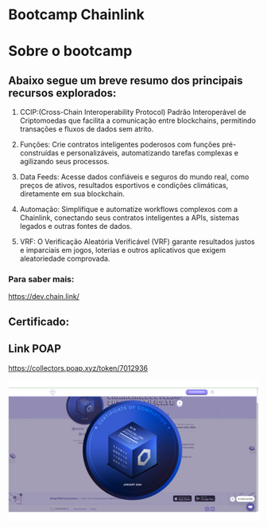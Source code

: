 # Bootcamp Chainlink
 

# Sobre o bootcamp
## Abaixo segue um breve resumo dos principais recursos explorados:

1. CCIP:(Cross-Chain Interoperability Protocol)  Padrão Interoperável de Criptomoedas que facilita a comunicação entre blockchains, permitindo transações e fluxos de dados sem atrito.

2. Funções: Crie contratos inteligentes poderosos com funções pré-construídas e personalizáveis, automatizando tarefas complexas e agilizando seus processos.

3. Data Feeds: Acesse dados confiáveis e seguros do mundo real, como preços de ativos, resultados esportivos e condições climáticas, diretamente em sua blockchain.

4. Automação: Simplifique e automatize workflows complexos com a Chainlink, conectando seus contratos inteligentes a APIs, sistemas legados e outras fontes de dados.

5. VRF: O Verificação Aleatória Verificável (VRF) garante resultados justos e imparciais em jogos, loterias e outros aplicativos que exigem aleatoriedade comprovada.


### Para saber mais:

https://dev.chain.link/

## Certificado:

## Link POAP

https://collectors.poap.xyz/token/7012936

![imagem certificado](https://github.com/marciogsantana/imagens/blob/main/certificado_bootcamp.png)  


